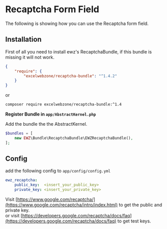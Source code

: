 # Recaptcha Form Field

The following is showing how you can use the Recaptcha form field.

## Installation

First of all you need to install ewz's RecaptchaBundle, if this bundle is missing it will not work.

```json
{
    "require": {
        "excelwebzone/recaptcha-bundle": "^1.4.2"
    }
}
```

or

```bash
composer require excelwebzone/recaptcha-bundle:^1.4
```

**Register Bundle in `app/AbstractKernel.php`**

Add the bundle the the AbstractKernel.

```php
$bundles = [
    new EWZ\Bundle\RecaptchaBundle\EWZRecaptchaBundle(),
];
```

## Config

add the following config to `app/config/config.yml`

```yml
ewz_recaptcha:
    public_key:  <insert_your_public_key>
    private_key: <insert_your_private_key>
```

Visit [https://www.google.com/recaptcha/](https://www.google.com/recaptcha/intro/index.html) to get the public and private key.  
or visit [https://developers.google.com/recaptcha/docs/faq](https://developers.google.com/recaptcha/docs/faq) to get test keys.
